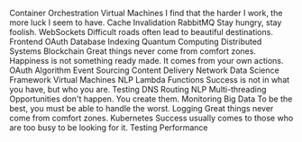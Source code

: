 Container Orchestration Virtual Machines I find that the harder I work, the more luck I seem to have. Cache Invalidation RabbitMQ Stay hungry, stay foolish. WebSockets Difficult roads often lead to beautiful destinations. Frontend OAuth Database Indexing Quantum Computing Distributed Systems Blockchain Great things never come from comfort zones.
Happiness is not something ready made. It comes from your own actions. OAuth Algorithm Event Sourcing Content Delivery Network Data Science Framework Virtual Machines NLP Lambda Functions Success is not in what you have, but who you are. Testing DNS Routing
NLP Multi-threading Opportunities don't happen. You create them. Monitoring Big Data To be the best, you must be able to handle the worst. Logging Great things never come from comfort zones. Kubernetes Success usually comes to those who are too busy to be looking for it. Testing Performance
